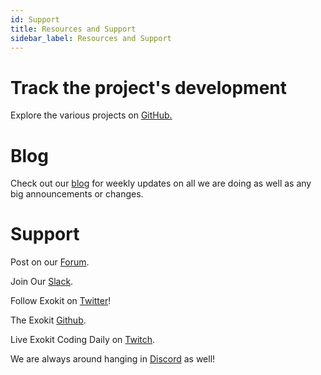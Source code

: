 ```yaml
---
id: Support
title: Resources and Support
sidebar_label: Resources and Support
---
```


# Track the project's development
Explore the various projects on [GitHub.](https://github.com/webmixedreality)

# Blog
Check out our [blog](https://medium.com/webmr) for weekly updates on all we are doing as well as any big announcements or changes.

# Support

Post on our [Forum](https://forum.webmr.io/).

Join Our [Slack](https://exoslack.now.sh/).

Follow Exokit on [Twitter](https://twitter.com/webmixedreality)!

The Exokit [Github](https://github.com/webmixedreality/exokit).

Live Exokit Coding Daily on [Twitch](https://www.twitch.tv/avaer).

We are always around hanging in [Discord](https://discord.gg/cf5tfTV) as well!
